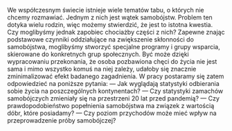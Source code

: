 We współczesnym świecie istnieje wiele tematów tabu, o których nie chcemy
rozmawiać. Jednym z nich jest wątek samobójstw. Problem ten dotyka
wielu rodzin, więc możemy stwierdzić, że jest to istotna kwestia. Czy
moglibyśmy jednak zapobiec chociażby części z nich? Zapewne znając podstawowe
czynniki oddziałujące na zwiększenie skłonności do samobójstwa,
moglibyśmy stworzyć specjalne programy i grupy wsparcia, skierowane do
konkretnych grup społecznych. Być może dzięki wypracowaniu przekonania,
że osoba pozbawiona chęci do życia nie jest sama i mimo wszystko komuś na
niej zależy, udałoby się znacznie zminimalizować efekt badanego zagadnienia.
W pracy postaramy się zatem odpowiedzieć na poniższe pytania:
— Jak wyglądają statystyki odbierania sobie życia na poszczególnych kontynentach?
— Czy statystyki zamachów samobójczych zmieniały się na przestrzeni 20
lat przed pandemią?
— Czy prawdopodobieństwo popełnienia samobójstwa ma związek z wartością
dóbr, które posiadamy?
— Czy poziom przychodów może mieć wpływ na przeprowadzenie próby
samobójczej?
